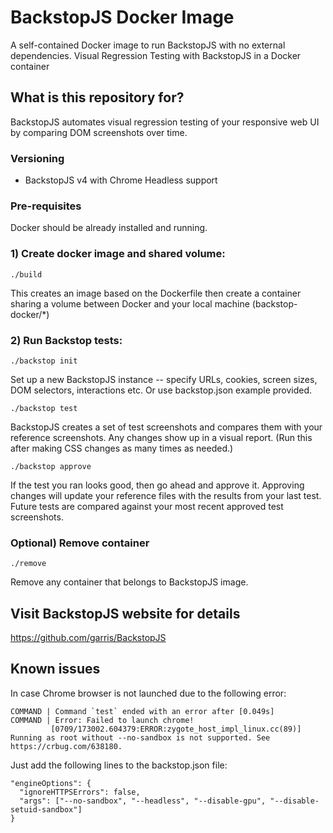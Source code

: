 # BackstopJS Docker Image #

A self-contained Docker image to run BackstopJS with no external dependencies.
Visual Regression Testing with BackstopJS in a Docker container

## What is this repository for? ##

BackstopJS automates visual regression testing of your responsive web UI by comparing DOM screenshots over time.

### Versioning

* BackstopJS v4 with Chrome Headless support


### Pre-requisites ###

Docker should be already installed and running.


### 1) Create docker image and shared volume:

```
./build
```

This creates an image based on the Dockerfile then create a container sharing a volume between Docker and your local machine (backstop-docker/*)

### 2) Run Backstop tests:

```
./backstop init
```
Set up a new BackstopJS instance -- specify URLs, cookies, screen sizes, DOM selectors, interactions etc.
Or use backstop.json example provided.

```
./backstop test
```
BackstopJS creates a set of test screenshots and compares them with your reference screenshots. Any changes show up in a visual report. (Run this after making CSS changes as many times as needed.)

```
./backstop approve
```
If the test you ran looks good, then go ahead and approve it. Approving changes will update your reference files with the results from your last test. Future tests are compared against your most recent approved test screenshots.

### Optional) Remove container

```
./remove
```

Remove any container that belongs to BackstopJS image.

## Visit BackstopJS website for details
https://github.com/garris/BackstopJS

## Known issues
In case Chrome browser is not launched due to the following error:

```
COMMAND | Command `test` ended with an error after [0.049s]
COMMAND | Error: Failed to launch chrome!
         [0709/173002.604379:ERROR:zygote_host_impl_linux.cc(89)] Running as root without --no-sandbox is not supported. See https://crbug.com/638180.
```

Just add the following lines to the backstop.json file:

```
"engineOptions": {
  "ignoreHTTPSErrors": false,
  "args": ["--no-sandbox", "--headless", "--disable-gpu", "--disable-setuid-sandbox"]
}
```
